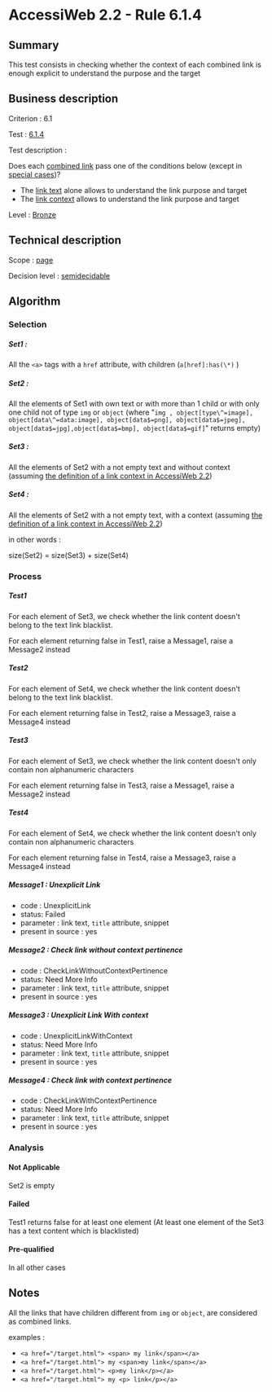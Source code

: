 # AccessiWeb 2.2 - Rule 6.1.4

## Summary

This test consists in checking whether the context of each combined link is enough explicit to understand the purpose and the target

## Business description

Criterion : 6.1

Test : [6.1.4](http://accessiweb.org/index.php/accessiweb-22-english-version.html#test-6-1-4)

Test description :

Does each [combined link](http://accessiweb.org/index.php/glossary-76.html#mLienComposite) pass one of the conditions below (except in [special cases](http://accessiweb.org/index.php/glossary-76.html#mLienCompositeindex.php/glossary-76.html#cpCrit6- "Special cases for criterion 6.1"))?

-   The [link text](http://accessiweb.org/index.php/glossary-76.html#mIntituleLien) alone allows to understand the link purpose and target
-   The [link context](http://accessiweb.org/index.php/glossary-76.html#mContexteLien) allows to understand the link purpose and target

Level : [Bronze](/en/category/rules-design/accessiweb-11/level/bronze)

## Technical description

Scope : [page](/en/category/rules-design/accessiweb-11/scope/page)

Decision level :
[semidecidable](/en/category/rules-design/accessiweb-11/decision-level/semidecidable)

## Algorithm

### Selection

##### Set1 :

All the `<a>` tags with a `href` attribute, with children (`a[href]:has(\*)` )

##### Set2 :

All the elements of Set1 with own text or with more than 1 child or with only one child not of type `img` or `object` (where "`img , object[type\^=image], object[data\^=data:image], object[data$=png], object[data$=jpeg], object[data$=jpg],object[data$=bmp], object[data$=gif]`" returns empty)

##### Set3 :

All the elements of Set2 with a not empty text and without context (assuming [the definition of a link context in AccessiWeb 2.2](http://accessiweb.org/index.php/glossary-76.html#mContexteLien))

##### Set4 :
 
All the elements of Set2 with a not empty text, with a context (assuming [the definition of a link context in AccessiWeb 2.2](http://accessiweb.org/index.php/glossary-76.html#mContexteLien))

in other words :

size(Set2) = size(Set3) + size(Set4)

### Process

##### Test1

For each element of Set3, we check whether the link content doesn't belong to the text link blacklist.

For each element returning false in Test1, raise a Message1, raise a Message2 instead

##### Test2

For each element of Set4, we check whether the link content doesn't belong to the text link blacklist.

For each element returning false in Test2, raise a Message3, raise a Message4 instead

##### Test3

For each element of Set3, we check whether the link content doesn't only contain non alphanumeric characters

For each element returning false in Test3, raise a Message1, raise a Message2 instead

##### Test4

For each element of Set4, we check whether the link content doesn't only contain non alphanumeric characters

For each element returning false in Test4, raise a Message3, raise a Message4 instead

##### Message1 : Unexplicit Link

-   code : UnexplicitLink
-   status: Failed
-   parameter : link text, `title` attribute, snippet
-   present in source : yes

##### Message2 : Check link without context pertinence

-   code : CheckLinkWithoutContextPertinence
-   status: Need More Info
-   parameter : link text, `title` attribute, snippet
-   present in source : yes

##### Message3 : Unexplicit Link With context

-   code : UnexplicitLinkWithContext
-   status: Need More Info
-   parameter : link text, `title` attribute, snippet
-   present in source : yes

##### Message4 : Check link with context pertinence

-   code : CheckLinkWithContextPertinence
-   status: Need More Info
-   parameter : link text, `title` attribute, snippet
-   present in source : yes

### Analysis

#### Not Applicable

Set2 is empty

#### Failed

Test1 returns false for at least one element (At least one element of the Set3 has a text content which is blacklisted)

#### Pre-qualified

In all other cases

## Notes

All the links that have children different from `img` or `object`, are considered as combined links.

examples :

-   `<a href="/target.html"> <span> my link</span></a>`
-   `<a href="/target.html"> my <span>my link</span></a>`
-   `<a href="/target.html"> <p>my link</p></a>`
-   `<a href="/target.html"> my <p> link</p></a>`

